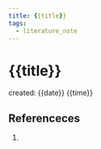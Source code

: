 ```yaml
---
title: {{title}}
tags:
  - literature_note
---
```


# {{title}}
created: {{date}} {{time}}

## Referenceces
1. 